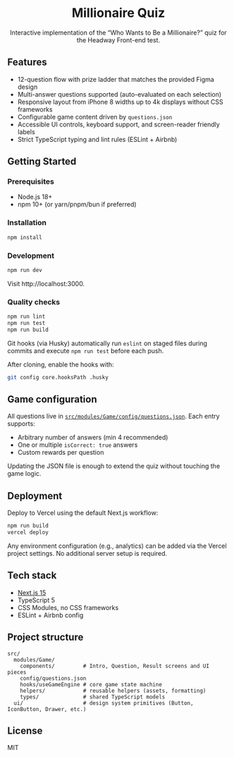<div align="center">

# Millionaire Quiz

Interactive implementation of the “Who Wants to Be a Millionaire?” quiz for the Headway Front-end test.

</div>

## Features

- 12-question flow with prize ladder that matches the provided Figma design
- Multi-answer questions supported (auto-evaluated on each selection)
- Responsive layout from iPhone 8 widths up to 4k displays without CSS frameworks
- Configurable game content driven by `questions.json`
- Accessible UI controls, keyboard support, and screen-reader friendly labels
- Strict TypeScript typing and lint rules (ESLint + Airbnb)

## Getting Started

### Prerequisites

- Node.js 18+
- npm 10+ (or yarn/pnpm/bun if preferred)

### Installation

```bash
npm install
```

### Development

```bash
npm run dev
```

Visit http://localhost:3000.

### Quality checks

```bash
npm run lint
npm run test
npm run build
```

Git hooks (via Husky) automatically run `eslint` on staged files during commits and execute `npm run test` before each push.

After cloning, enable the hooks with:

```bash
git config core.hooksPath .husky
```

## Game configuration

All questions live in [`src/modules/Game/config/questions.json`](src/modules/Game/config/questions.json). Each entry supports:

- Arbitrary number of answers (min 4 recommended)
- One or multiple `isCorrect: true` answers
- Custom rewards per question

Updating the JSON file is enough to extend the quiz without touching the game logic.

## Deployment

Deploy to Vercel using the default Next.js workflow:

```bash
npm run build
vercel deploy
```

Any environment configuration (e.g., analytics) can be added via the Vercel project settings. No additional server setup is required.

## Tech stack

- [Next.js 15](https://nextjs.org/)
- TypeScript 5
- CSS Modules, no CSS frameworks
- ESLint + Airbnb config

## Project structure

```
src/
  modules/Game/
    components/         # Intro, Question, Result screens and UI pieces
    config/questions.json
    hooks/useGameEngine # core game state machine
    helpers/            # reusable helpers (assets, formatting)
    types/              # shared TypeScript models
  ui/                   # design system primitives (Button, IconButton, Drawer, etc.)
```

## License

MIT
